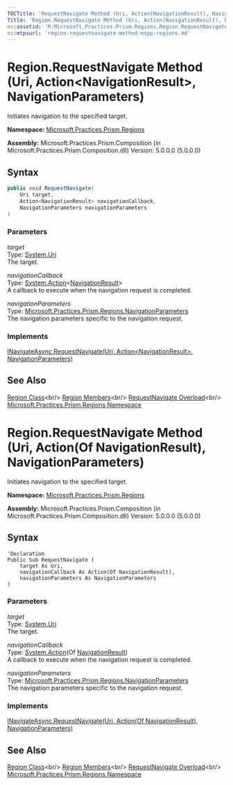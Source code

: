 ```yaml
---
TOCTitle: 'RequestNavigate Method (Uri, Action(NavigationResult), NavigationParameters)'
Title: 'Region.RequestNavigate Method (Uri, Action(NavigationResult), NavigationParameters) (Microsoft.Practices.Prism.Regions)'
ms:assetid: 'M:Microsoft.Practices.Prism.Regions.Region.RequestNavigate(System.Uri,System.Action{Microsoft.Practices.Prism.Regions.NavigationResult},Microsoft.Practices.Prism.Regions.NavigationParameters)'
ms:mtpsurl: 'region-requestnavigate-method-mspp-regions.md'
---
```




# Region.RequestNavigate Method (Uri, Action&lt;NavigationResult&gt;, NavigationParameters)

Initiates navigation to the specified target.

**Namespace:** [Microsoft.Practices.Prism.Regions](/patterns-practices/reference/eventbase-class-mspp-pubsubevents)

**Assembly:** Microsoft.Practices.Prism.Composition (in Microsoft.Practices.Prism.Composition.dll) Version: 5.0.0.0 (5.0.0.0)

## Syntax

```C#
public void RequestNavigate(
	Uri target,
	Action<NavigationResult> navigationCallback,
	NavigationParameters navigationParameters
)
```

### Parameters

*target*  
Type: [System.Uri](http://msdn.microsoft.com/en-us/library/txt7706a)<br/>
The target.

*navigationCallback*<br/>
Type: [System.Action](http://msdn.microsoft.com/en-us/library/018hxwa8)&lt;[NavigationResult](/patterns-practices/reference/mspp-regions-namespace.navigationresult)&gt;<br/>
A callback to execute when the navigation request is completed.

*navigationParameters*  
Type: [Microsoft.Practices.Prism.Regions.NavigationParameters](/patterns-practices/reference/mspp-regions-namespace.navigationparameters)<br/>
The navigation parameters specific to the navigation request.

### Implements

[INavigateAsync.RequestNavigate(Uri, Action&lt;NavigationResult&gt;, NavigationParameters)](/patterns-practices/reference/inavigateasync-requestnavigate-method-uri-action-navigationresult-navigationparameters-mspp-regions)

## See Also

[Region Class](https://msdn.microsoft.com/en-us/library/microsoft.practices.prism.regions.region(v=pandp.50))<br/>
[Region Members](https://msdn.microsoft.com/en-us/library/microsoft.practices.prism.regions.region_members(v=pandp.50))<br/>
[RequestNavigate Overload](https://msdn.microsoft.com/en-us/library/microsoft.practices.prism.regions.region.requestnavigate(v=pandp.50))<br/>
[Microsoft.Practices.Prism.Regions Namespace](/patterns-practices/reference/eventbase-class-mspp-pubsubevents)<br/>

# Region.RequestNavigate Method (Uri, Action(Of NavigationResult), NavigationParameters)

Initiates navigation to the specified target.

**Namespace:** [Microsoft.Practices.Prism.Regions](/patterns-practices/reference/eventbase-class-mspp-pubsubevents)

**Assembly:** Microsoft.Practices.Prism.Composition (in Microsoft.Practices.Prism.Composition.dll) Version: 5.0.0.0 (5.0.0.0)

## Syntax

```VB
'Declaration
Public Sub RequestNavigate ( 
	target As Uri,
	navigationCallback As Action(Of NavigationResult),
	navigationParameters As NavigationParameters
)
```

### Parameters

*target*  
Type: [System.Uri](http://msdn.microsoft.com/en-us/library/txt7706a)<br/>
The target.

*navigationCallback*<br/>
Type: [System.Action](http://msdn.microsoft.com/en-us/library/018hxwa8)(Of [NavigationResult](/patterns-practices/reference/mspp-regions-namespace.navigationresult))<br/>
A callback to execute when the navigation request is completed.

*navigationParameters*  
Type: [Microsoft.Practices.Prism.Regions.NavigationParameters](/patterns-practices/reference/mspp-regions-namespace.navigationparameters)<br/>
The navigation parameters specific to the navigation request.

### Implements

[INavigateAsync.RequestNavigate(Uri, Action(Of NavigationResult), NavigationParameters)](/patterns-practices/reference/inavigateasync-requestnavigate-method-uri-action-navigationresult-navigationparameters-mspp-regions)

## See Also

[Region Class](https://msdn.microsoft.com/en-us/library/microsoft.practices.prism.regions.region(v=pandp.50))<br/>
[Region Members](https://msdn.microsoft.com/en-us/library/microsoft.practices.prism.regions.region_members(v=pandp.50))<br/>
[RequestNavigate Overload](https://msdn.microsoft.com/en-us/library/microsoft.practices.prism.regions.region.requestnavigate(v=pandp.50))<br/>
[Microsoft.Practices.Prism.Regions Namespace](/patterns-practices/reference/eventbase-class-mspp-pubsubevents)<br/>